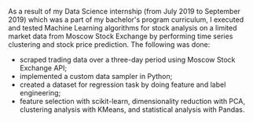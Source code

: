 As a result of my Data Science internship (from July 2019 to September 2019) which was a part of my bachelor's program curriculum, I executed and tested Machine Learning algorithms for stock analysis on a limited market data from Moscow Stock Exchange by performing time series clustering and stock price prediction. The following was done:
* scraped trading data over a three-day period using Moscow Stock Exchange API;
* implemented a custom data sampler in Python;
* created a dataset for regression task by doing feature and label engineering;
* feature selection with scikit-learn, dimensionality reduction with PCA, clustering analysis with KMeans, and statistical analysis with Pandas.
